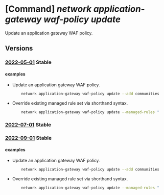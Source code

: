 # [Command] _network application-gateway waf-policy update_

Update an application gateway WAF policy.

## Versions

### [2022-05-01](/Resources/mgmt-plane/L3N1YnNjcmlwdGlvbnMve30vcmVzb3VyY2Vncm91cHMve30vcHJvdmlkZXJzL21pY3Jvc29mdC5uZXR3b3JrL2FwcGxpY2F0aW9uZ2F0ZXdheXdlYmFwcGxpY2F0aW9uZmlyZXdhbGxwb2xpY2llcy97fQ==/2022-05-01.xml) **Stable**

<!-- mgmt-plane /subscriptions/{}/resourcegroups/{}/providers/microsoft.network/applicationgatewaywebapplicationfirewallpolicies/{} 2022-05-01 -->

#### examples

- Update an application gateway WAF policy.
    ```bash
        network application-gateway waf-policy update --add communities='12076:5010' --name MyApplicationGatewayWAFPolicy --resource-group MyResourceGroup
    ```

- Override existing managed rule set via shorthand syntax.
    ```bash
        network application-gateway waf-policy update --managed-rules "{managed-rule-sets:[{rule-group-overrides:[{rule-group-name:REQUEST-921-PROTOCOL-ATTACK,rules:[{rule-id:921100},{rule-id:921100}]}],rule-set-type:OWASP,rule-set-version:3.0}]}"
    ```

### [2022-07-01](/Resources/mgmt-plane/L3N1YnNjcmlwdGlvbnMve30vcmVzb3VyY2Vncm91cHMve30vcHJvdmlkZXJzL21pY3Jvc29mdC5uZXR3b3JrL2FwcGxpY2F0aW9uZ2F0ZXdheXdlYmFwcGxpY2F0aW9uZmlyZXdhbGxwb2xpY2llcy97fQ==/2022-07-01.xml) **Stable**

<!-- mgmt-plane /subscriptions/{}/resourcegroups/{}/providers/microsoft.network/applicationgatewaywebapplicationfirewallpolicies/{} 2022-07-01 -->

### [2022-09-01](/Resources/mgmt-plane/L3N1YnNjcmlwdGlvbnMve30vcmVzb3VyY2Vncm91cHMve30vcHJvdmlkZXJzL21pY3Jvc29mdC5uZXR3b3JrL2FwcGxpY2F0aW9uZ2F0ZXdheXdlYmFwcGxpY2F0aW9uZmlyZXdhbGxwb2xpY2llcy97fQ==/2022-09-01.xml) **Stable**

<!-- mgmt-plane /subscriptions/{}/resourcegroups/{}/providers/microsoft.network/applicationgatewaywebapplicationfirewallpolicies/{} 2022-09-01 -->

#### examples

- Update an application gateway WAF policy.
    ```bash
        network application-gateway waf-policy update --add communities='12076:5010' --name MyApplicationGatewayWAFPolicy --resource-group MyResourceGroup
    ```

- Override existing managed rule set via shorthand syntax.
    ```bash
        network application-gateway waf-policy update --managed-rules "{managed-rule-sets:[{rule-group-overrides:[{rule-group-name:REQUEST-921-PROTOCOL-ATTACK,rules:[{rule-id:921100},{rule-id:921100}]}],rule-set-type:OWASP,rule-set-version:3.0}]}"
    ```

